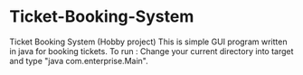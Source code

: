 # Ticket-Booking-System
Ticket Booking System (Hobby project)
This is simple GUI program written in java for booking tickets.
To run : Change your current directory into target and type "java com.enterprise.Main".

